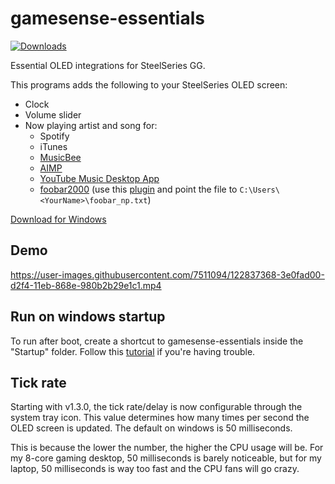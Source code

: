 # gamesense-essentials
[![Downloads](https://img.shields.io/github/downloads/mtricht/gamesense-essentials/total.svg)](https://github.com/mtricht/gamesense-essentials/releases)

Essential OLED integrations for SteelSeries GG.

This programs adds the following to your SteelSeries OLED screen:

- Clock
- Volume slider
- Now playing artist and song for:
  - Spotify
  - iTunes
  - [MusicBee](https://getmusicbee.com/)
  - [AIMP](https://www.aimp.ru/) 
  - [YouTube Music Desktop App](https://ytmdesktop.app/)
  - [foobar2000](https://www.foobar2000.org/) (use this [plugin](https://web.archive.org/web/20211122004949/https://skipyrich.com/wiki/Foobar2000:Now_Playing_Simple) and point the file to `C:\Users\<YourName>\foobar_np.txt`)

[Download for Windows](https://github.com/mtricht/gamesense-essentials/releases/download/1.11.0/gamesense-essentials-1.11.0.msi)  

## Demo
https://user-images.githubusercontent.com/7511094/122837368-3e0fad00-d2f4-11eb-868e-980b2b29e1c1.mp4

## Run on windows startup
To run after boot, create a shortcut to gamesense-essentials inside the "Startup" folder. Follow this [tutorial](https://www.howtogeek.com/208224/how-to-add-programs-files-and-folders-to-system-startup-in-windows-8.1/) if you're having trouble.

## Tick rate
Starting with v1.3.0, the tick rate/delay is now configurable through the system tray icon. This value determines how many times per second the OLED screen is updated.
The default on windows is 50 milliseconds.

This is because the lower the number, the higher the CPU usage will be. For my 8-core gaming desktop, 50 milliseconds is barely noticeable, but for my laptop, 50 milliseconds is way too fast and the CPU fans will go crazy.   
